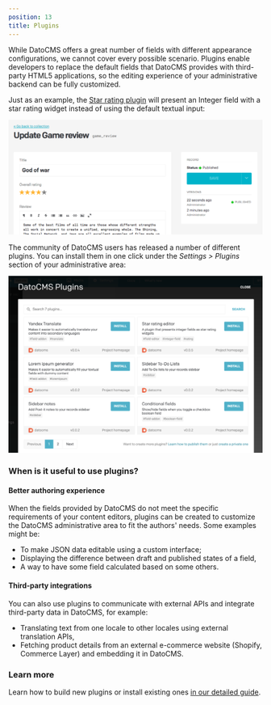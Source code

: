 ```yaml
---
position: 13
title: Plugins
---
```


While DatoCMS offers a great number of fields with different appearance configurations, we cannot cover every possible scenario. Plugins enable developers to replace the default fields that DatoCMS provides with third-party HTML5 applications, so the editing experience of your administrative backend can be fully customized.

Just as an example, the [Star rating plugin](https://github.com/datocms/plugins/tree/master/star-rating-editor) will present an Integer field with a star rating widget instead of using the default textual input:

![foo](../images/plugins/field-editor.png)

The community of DatoCMS users has released a number of different plugins. You can install them in one click under the *Settings > Plugins* section of your administrative area:

![foo](../images/plugins/explorer.png)

### When is it useful to use plugins?

#### Better authoring experience

When the fields provided by DatoCMS do not meet the specific requirements of your content editors, plugins can be created to customize the DatoCMS administrative area to fit the authors' needs. Some examples might be:

* To make JSON data editable using a custom interface;
* Displaying the difference between draft and published states of a field,
* A way to have some field calculated based on some others.

#### Third-party integrations

You can also use plugins to communicate with external APIs and integrate third-party data in DatoCMS, for example:

* Translating text from one locale to other locales using external translation APIs,
* Fetching product details from an external e-commerce website (Shopify, Commerce Layer) and embedding it in DatoCMS.

### Learn more

Learn how to build new plugins or install existing ones [in our detailed guide](/docs/plugins/introduction/).
